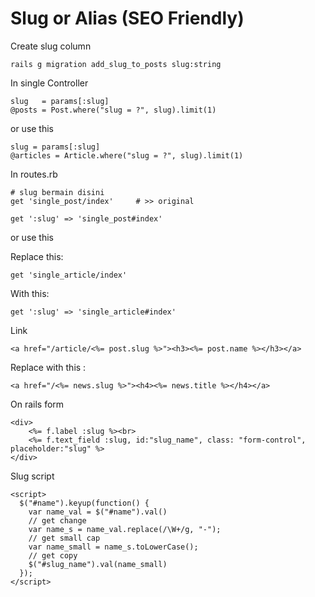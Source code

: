 # Slug or Alias (SEO Friendly)

Create slug column

	rails g migration add_slug_to_posts slug:string

In single Controller

	slug   = params[:slug]
  	@posts = Post.where("slug = ?", slug).limit(1)

or use this

	slug = params[:slug]
    @articles = Article.where("slug = ?", slug).limit(1)

In routes.rb

	# slug bermain disini
	get 'single_post/index'     # >> original

	get ':slug' => 'single_post#index'

or use this

Replace this:	

	get 'single_article/index'

With this:

	get ':slug' => 'single_article#index'	  	

Link

	<a href="/article/<%= post.slug %>"><h3><%= post.name %></h3></a>

Replace with this :

	<a href="/<%= news.slug %>"><h4><%= news.title %></h4></a>

On rails form

	<div>
		<%= f.label :slug %><br>
		<%= f.text_field :slug, id:"slug_name", class: "form-control", placeholder:"slug" %>
	</div>	


Slug script

	<script>
	  $("#name").keyup(function() {
	    var name_val = $("#name").val()
	    // get change
	    var name_s = name_val.replace(/\W+/g, "-");
	    // get small cap
	    var name_small = name_s.toLowerCase();
	    // get copy
	    $("#slug_name").val(name_small)
	  });
	</script>